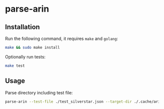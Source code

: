 # parse-arin

## Installation

Run the following command, it requires `make` and `golang`:

```sh
make && sudo make install
```

Optionally run tests:

```sh
make test
```

## Usage

Parse directory including test file:

```sh
parse-arin --test-file ./test_silverstar.json --target-dir ./.cache/arin-rir/
```
